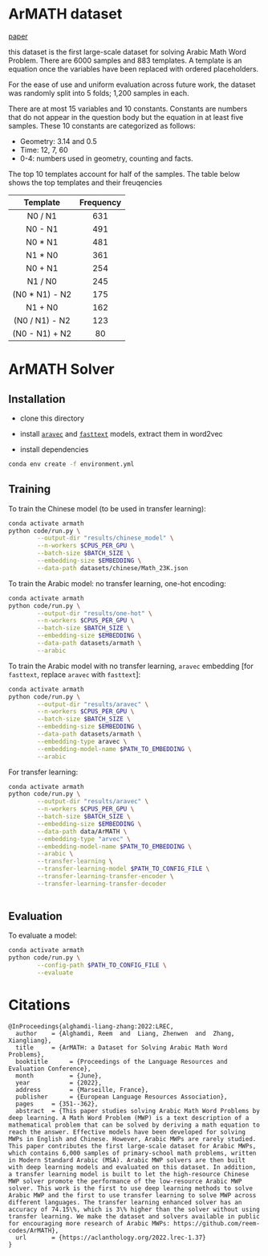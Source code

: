 # ArMATH dataset

[paper](http://www.lrec-conf.org/proceedings/lrec2022/pdf/2022.lrec-1.37.pdf)

this dataset is the first large-scale dataset for solving Arabic Math Word Problem. There are 6000 samples and 883 templates. A template is an equation once the variables have been replaced with ordered placeholders. 

For the ease of use and uniform evaluation across future work, the dataset was randomly split into 5 folds; 1,200 samples in each. 

There are at most 15 variables and 10 constants. Constants are numbers that do not appear in the question body but the equation in at least five samples. These 10 constants are categorized as follows:

* Geometry: 3.14 and 0.5 
* Time: 12, 7, 60
* 0-4: numbers used in geometry, counting and facts.

The top 10 templates account for half of the samples. The table below shows the top templates and their freuqencies

| **Template** | **Frequency** |
| :---: | :---: |
| N0 / N1 | 631 |
| N0 - N1 | 491 |
| N0 * N1 | 481 |
| N1 * N0 | 361 |
| N0 + N1 | 254 |
| N1 / N0 | 245 |
| (N0 * N1) - N2 | 175 |
| N1 + N0 | 162 |
| (N0 / N1) - N2 | 123 |
| (N0 - N1) + N2 | 80 |

# ArMATH Solver

## Installation

* clone this directory
* install [`aravec`](https://github.com/bakrianoo/aravec#download) and [`fasttext`](https://fasttext.cc/docs/en/crawl-vectors.html#models) models, extract them in word2vec

* install dependencies

```bash
conda env create -f environment.yml
```



## Training

To train the Chinese model (to be used in transfer learning):

```bash
conda activate armath
python code/run.py \
		--output-dir "results/chinese_model" \
    	--n-workers $CPUS_PER_GPU \
        --batch-size $BATCH_SIZE \
        --embedding-size $EMBEDDING \
        --data-path datasets/chinese/Math_23K.json
```

To train the Arabic model: no transfer learning, one-hot encoding:

```bash
conda activate armath
python code/run.py \
		--output-dir "results/one-hot" \
    	--n-workers $CPUS_PER_GPU \
        --batch-size $BATCH_SIZE \
        --embedding-size $EMBEDDING \
        --data-path datasets/armath \
        --arabic
```

To train the Arabic model with no transfer learning, `aravec` embedding [for `fasttext`, replace `aravec` with `fasttext`]:

```bash
conda activate armath
python code/run.py \
		--output-dir "results/aravec" \
    	--n-workers $CPUS_PER_GPU \
        --batch-size $BATCH_SIZE \
        --embedding-size $EMBEDDING \
        --data-path datasets/armath \
        --embedding-type aravec \
        --embedding-model-name $PATH_TO_EMBEDDING \
        --arabic
```

For transfer learning:

```bash
conda activate armath
python code/run.py \
		--output-dir "results/aravec" \
    	--n-workers $CPUS_PER_GPU \
        --batch-size $BATCH_SIZE \
        --embedding-size $EMBEDDING \
        --data-path data/ArMATH \
        --embedding-type "arvec" \
        --embedding-model-name $PATH_TO_EMBEDDING \
        --arabic \
        --transfer-learning \
        --transfer-learning-model $PATH_TO_CONFIG_FILE \
        --transfer-learning-transfer-encoder \
        --transfer-learning-transfer-decoder
        
```



## Evaluation

To evaluate a model:

```bash
conda activate armath
python code/run.py \
        --config-path $PATH_TO_CONFIG_FILE \
        --evaluate
```



# Citations

```
@InProceedings{alghamdi-liang-zhang:2022:LREC,
  author    = {Alghamdi, Reem  and  Liang, Zhenwen  and  Zhang, Xiangliang},
  title     = {ArMATH: a Dataset for Solving Arabic Math Word Problems},
  booktitle      = {Proceedings of the Language Resources and Evaluation Conference},
  month          = {June},
  year           = {2022},
  address        = {Marseille, France},
  publisher      = {European Language Resources Association},
  pages     = {351--362},
  abstract  = {This paper studies solving Arabic Math Word Problems by deep learning. A Math Word Problem (MWP) is a text description of a mathematical problem that can be solved by deriving a math equation to reach the answer. Effective models have been developed for solving MWPs in English and Chinese. However, Arabic MWPs are rarely studied. This paper contributes the first large-scale dataset for Arabic MWPs, which contains 6,000 samples of primary-school math problems, written in Modern Standard Arabic (MSA). Arabic MWP solvers are then built with deep learning models and evaluated on this dataset. In addition, a transfer learning model is built to let the high-resource Chinese MWP solver promote the performance of the low-resource Arabic MWP solver. This work is the first to use deep learning methods to solve Arabic MWP and the first to use transfer learning to solve MWP across different languages. The transfer learning enhanced solver has an accuracy of 74.15\%, which is 3\% higher than the solver without using transfer learning. We make the dataset and solvers available in public for encouraging more research of Arabic MWPs: https://github.com/reem-codes/ArMATH},
  url       = {https://aclanthology.org/2022.lrec-1.37}
}
```

